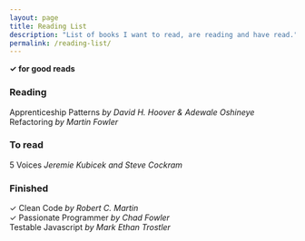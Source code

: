 ```yaml
---
layout: page
title: Reading List
description: "List of books I want to read, are reading and have read."
permalink: /reading-list/
---
```


**✓ for good reads**  

### Reading
Apprenticeship Patterns *by David H. Hoover & Adewale Oshineye*  
Refactoring *by Martin Fowler*  

### To read
5 Voices *Jeremie Kubicek and Steve Cockram*  

### Finished 
✓ Clean Code *by Robert C. Martin*  
✓ Passionate Programmer *by Chad Fowler*  
  Testable Javascript *by Mark Ethan Trostler*